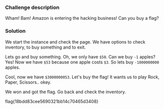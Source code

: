 ### Challenge description

Wham! Bam! Amazon is entering the hacking business! Can you buy a flag?

### Solution

We start the instance and check the page. We have options to check inventory, to buy something and to exit.

Lets go and buy something. Oh, we only have `$50`. Can we buy `-1` apples? Yes! Now we have `$53` because one apple costs `$3`. So lets buy `-1000000000` apples.

Cool, now we have `$3000000053`. Let's buy the flag! It wants us to play Rock, Paper, Scissors.. okey.

We won and got the flag. Go back and check the inventory.

flag{18bdd83cee5690321bb14c70465d3408}